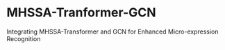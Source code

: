 # MHSSA-Tranformer-GCN
Integrating MHSSA-Transformer and GCN for Enhanced Micro-expression Recognition

